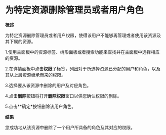 # 为特定资源删除管理员或者用户角色

**概述**

为特定资源删除管理员或者用户权限，使得该用户不能够再管理或者使用该资源及其下属的资源。

1.使用主面板中的资源标签、树形面板或者搜索功能来查找并在主面板中选择相应的资源。

2.在详情面板中点击**权限**子标签，列出对于所选择资源已分配的用户和角色，以及其从上层资源继承而来的权限。

3.选择要从该资源中删除的用户及对应角色。

4.点击**删除**按钮将打开**删除权限**窗口以供您确认权限的删除。

5.点击**确定*按钮删除该用户角色。

**结果**

您成功地从该资源中删除了一个用户所具备的角色及其对应的权限。

